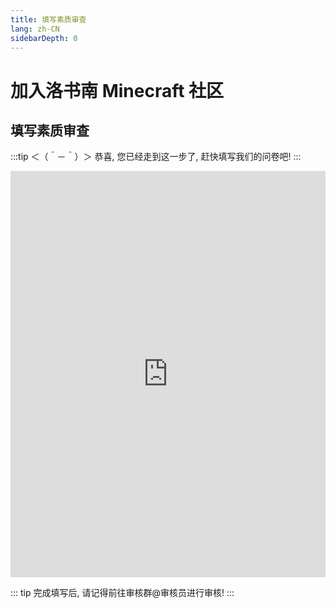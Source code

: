 ```yaml
---
title: 填写素质审查
lang: zh-CN
sidebarDepth: 0
---
```


# 加入洛书南 Minecraft 社区

## 填写素质审查

:::tip ＜（＾－＾）＞
恭喜, 您已经走到这一步了, 赶快填写我们的问卷吧!
:::

<iframe src="https://wj.qq.com/s2/8899691/6bc8/" frameborder="0" alwaysfullscreen width="100%" height="650px"></iframe>

::: tip
完成填写后, 请记得前往审核群@审核员进行审核!
:::
